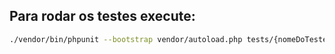 ## Para rodar os testes execute:
```bash
./vendor/bin/phpunit --bootstrap vendor/autoload.php tests/{nomeDoTeste}
```
